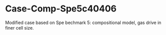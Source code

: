 # Case-Comp-Spe5c40406
Modified case based on Spe bechmark 5: compositional model, gas drive in finer cell size. 
